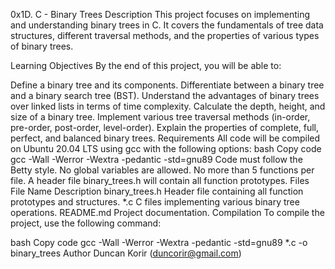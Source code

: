 0x1D. C - Binary Trees
Description
This project focuses on implementing and understanding binary trees in C. It covers the fundamentals of tree data structures, different traversal methods, and the properties of various types of binary trees.

Learning Objectives
By the end of this project, you will be able to:

Define a binary tree and its components.
Differentiate between a binary tree and a binary search tree (BST).
Understand the advantages of binary trees over linked lists in terms of time complexity.
Calculate the depth, height, and size of a binary tree.
Implement various tree traversal methods (in-order, pre-order, post-order, level-order).
Explain the properties of complete, full, perfect, and balanced binary trees.
Requirements
All code will be compiled on Ubuntu 20.04 LTS using gcc with the following options:
bash
Copy code
gcc -Wall -Werror -Wextra -pedantic -std=gnu89
Code must follow the Betty style.
No global variables are allowed.
No more than 5 functions per file.
A header file binary_trees.h will contain all function prototypes.
Files
File Name	Description
binary_trees.h	Header file containing all function prototypes and structures.
*.c	C files implementing various binary tree operations.
README.md	Project documentation.
Compilation
To compile the project, use the following command:

bash
Copy code
gcc -Wall -Werror -Wextra -pedantic -std=gnu89 *.c -o binary_trees
Author
Duncan Korir (duncorir@gmail.com)

